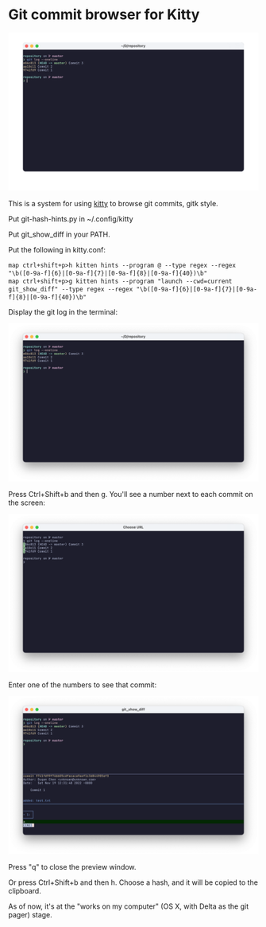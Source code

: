 # Git commit browser for Kitty

![demo](usage.gif)

This is a system for using [kitty](https://sw.kovidgoyal.net/kitty/) to browse
git commits, gitk style.

Put git-hash-hints.py in ~/.config/kitty

Put git_show_diff in your PATH.

Put the following in kitty.conf:

    map ctrl+shift+p>h kitten hints --program @ --type regex --regex "\b([0-9a-f]{6}|[0-9a-f]{7}|[0-9a-f]{8}|[0-9a-f]{40})\b"
    map ctrl+shift+p>g kitten hints --program "launch --cwd=current git_show_diff" --type regex --regex "\b([0-9a-f]{6}|[0-9a-f]{7}|[0-9a-f]{8}|[0-9a-f]{40})\b"

Display the git log in the terminal:

![log](screenshots/log.png)

Press Ctrl+Shift+b and then g. You'll see a number next to each commit on the screen:

![hints](screenshots/hints.png)

Enter one of the numbers to see that commit:

![hints](screenshots/preview.png)

Press "q" to close the preview window.

Or press Ctrl+Shift+b and then h. Choose a hash, and it will be copied to the clipboard.

As of now, it's at the "works on my computer" (OS X, with Delta as the git pager) stage.
